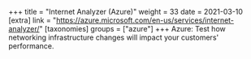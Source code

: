 +++
title = "Internet Analyzer (Azure)"
weight = 33
date = 2021-03-10
[extra]
link = "https://azure.microsoft.com/en-us/services/internet-analyzer/"
[taxonomies]
groups = ["azure"]
+++
Azure: Test how networking infrastructure changes will impact your customers' performance.


